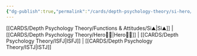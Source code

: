 ```yaml
---
{"dg-publish":true,"permalink":"/cards/depth-psychology-theory/si-hero/","created":"2023-01-05T12:10:01.064+01:00","updated":"2023-04-25T19:17:01.301+02:00"}
---
```


[[CARDS/Depth Psychology Theory/Functions & Attitudes/Si⛰️\|Si⛰️]] | [[CARDS/Depth Psychology Theory/Hero🦸‍♂️\|Hero🦸‍♂️]] | [[CARDS/Depth Psychology Theory/ISFJ\|ISFJ]] |  [[CARDS/Depth Psychology Theory/ISTJ\|ISTJ]]